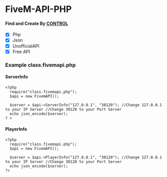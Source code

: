 # FiveM-API-PHP
#### Find and Create By [CONTROL](https://www.facebook.com/life.control.me)
- [x] Php
- [x] Json
- [x] UnofficialAPI
- [x] Free API

### Example **class.fivemapi.php**
#### ServerInfo
```
<?php
  require("class.fivemapi.php");
  $api = new FivemAPI();
  
  $server = $api->ServerInfo("127.0.0.1", "30120"); //Change 127.0.0.1 to your IP Server //Change 30120 to your Port Server
  echo json_encode($server);
? >
```

#### PlayerInfo
```
<?php
  require("class.fivemapi.php");
  $api = new FivemAPI();
  
  $server = $api->PlayerInfo("127.0.0.1", "30120"); //Change 127.0.0.1 to your IP Server //Change 30120 to your Port Server
  echo json_encode($server);
?>
```
